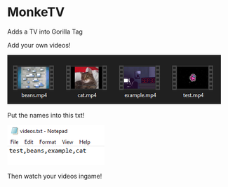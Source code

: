 # MonkeTV
Adds a TV into Gorilla Tag

Add your own videos!

![](GitHub/video_folder_example.png)

Put the names into this txt!

![](GitHub/txt_example.png)

Then watch your videos ingame!
